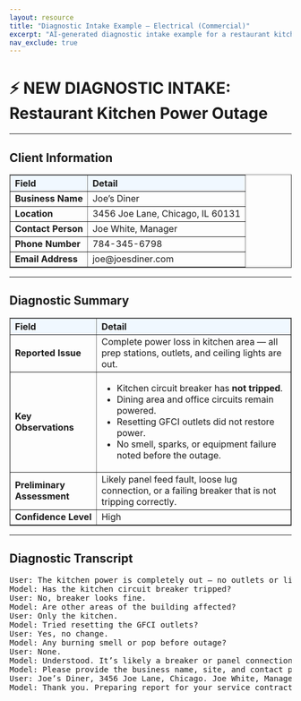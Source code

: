 ```yaml
---
layout: resource
title: "Diagnostic Intake Example – Electrical (Commercial)"
excerpt: "AI-generated diagnostic intake example for a restaurant kitchen power outage — showing structured intake, assessment, and transcript."
nav_exclude: true
---
```


# ⚡ NEW DIAGNOSTIC INTAKE: Restaurant Kitchen Power Outage

---

## Client Information

<table border="1" cellpadding="8" cellspacing="0" style="border-collapse: collapse; width: 100%;">
  <tr style="background-color: #f0f8ff;">
    <th style="text-align: left;">Field</th>
    <th style="text-align: left;">Detail</th>
  </tr>
  <tr><td><strong>Business Name</strong></td><td>Joe’s Diner</td></tr>
  <tr><td><strong>Location</strong></td><td>3456 Joe Lane, Chicago, IL 60131</td></tr>
  <tr><td><strong>Contact Person</strong></td><td>Joe White, Manager</td></tr>
  <tr><td><strong>Phone Number</strong></td><td>784-345-6798</td></tr>
  <tr><td><strong>Email Address</strong></td><td>joe@joesdiner.com</td></tr>
</table>

---

## Diagnostic Summary

<table border="1" cellpadding="8" cellspacing="0" style="border-collapse: collapse; width: 100%;">
  <tr style="background-color: #f0f8ff;">
    <th style="text-align: left;">Field</th>
    <th style="text-align: left;">Detail</th>
  </tr>
  <tr><td><strong>Reported Issue</strong></td><td>Complete power loss in kitchen area — all prep stations, outlets, and ceiling lights are out.</td></tr>
  <tr><td><strong>Key Observations</strong></td><td>
    <ul>
      <li>Kitchen circuit breaker has <strong>not tripped</strong>.</li>
      <li>Dining area and office circuits remain powered.</li>
      <li>Resetting GFCI outlets did not restore power.</li>
      <li>No smell, sparks, or equipment failure noted before the outage.</li>
    </ul>
  </td></tr>
  <tr><td><strong>Preliminary Assessment</strong></td><td>Likely panel feed fault, loose lug connection, or a failing breaker that is not tripping correctly.</td></tr>
  <tr><td><strong>Confidence Level</strong></td><td>High</td></tr>
</table>

---

## Diagnostic Transcript
<pre>
User: The kitchen power is completely out — no outlets or lights working.
Model: Has the kitchen circuit breaker tripped?
User: No, breaker looks fine.
Model: Are other areas of the building affected?
User: Only the kitchen.
Model: Tried resetting the GFCI outlets?
User: Yes, no change.
Model: Any burning smell or pop before outage?
User: None.
Model: Understood. It’s likely a breaker or panel connection fault.
Model: Please provide the business name, site, and contact person for the report.
User: Joe’s Diner, 3456 Joe Lane, Chicago. Joe White, Manager.
Model: Thank you. Preparing report for your service contractor. Goodbye.
</pre>
